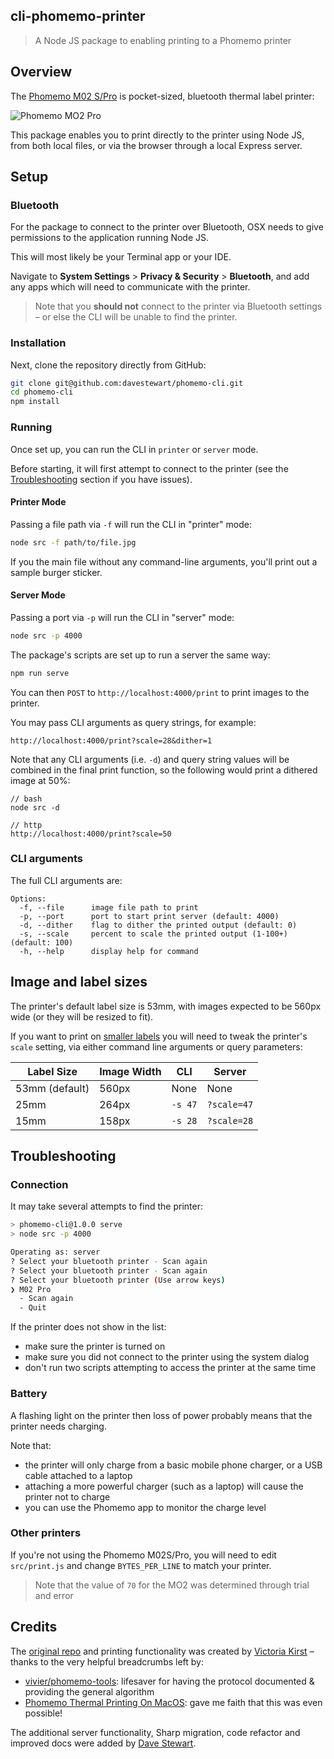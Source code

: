 ## cli-phomemo-printer

> A Node JS package to enabling printing to a Phomemo printer

## Overview

The [Phomemo M02 S/Pro](https://eu.phomemo.com/products/m02-pro-portable-printer) is pocket-sized, bluetooth thermal label printer:

![Phomemo MO2 Pro](https://eu.phomemo.com/cdn/shop/files/Cyan-Phomemo-M02-PRO-Bluetooth-Mini-Printer-High-Quality-Printing-Multiple-Thermal-Stickers_1220x_crop_center.png?v=1729060454)

This package enables you to print directly to the printer using Node JS, from both local files, or via the browser through a local Express server.

## Setup

### Bluetooth

For the package to connect to the printer over Bluetooth, OSX needs to give permissions to the application running Node JS.

This will most likely be your Terminal app or your IDE. 

Navigate to **System Settings** > **Privacy & Security** > **Bluetooth**, and add any apps which will need to communicate with the printer.

> Note that you **should not** connect to the printer via Bluetooth settings – or else the CLI will be unable to find the printer.  

### Installation

Next, clone the repository directly from GitHub:

```bash
git clone git@github.com:davestewart/phomemo-cli.git
cd phomemo-cli
npm install
```

### Running

Once set up, you can run the CLI in `printer` or `server` mode.

Before starting, it will first attempt to connect to the printer (see the [Troubleshooting](#troubleshooting) section if you have issues).

#### Printer Mode

Passing a file path via `-f` will run the CLI in "printer" mode:

```bash
node src -f path/to/file.jpg
```

If you the main file without any command-line arguments, you'll print out a sample burger sticker.

#### Server Mode

Passing a port  via `-p` will run the CLI in "server" mode:

```bash
node src -p 4000
```

The package's scripts are set up to run a server the same way:

```bash
npm run serve
```

You can then `POST` to `http://localhost:4000/print` to print images to the printer.

You may pass CLI arguments as query strings, for example:

```
http://localhost:4000/print?scale=28&dither=1
```

Note that any CLI arguments (i.e. `-d`) and query string values will be combined in the final print function, so the following would print a dithered image at 50%:

```
// bash
node src -d

// http
http://localhost:4000/print?scale=50
```

### CLI arguments

The full CLI arguments are:

```
Options:
  -f, --file      image file path to print 
  -p, --port      port to start print server (default: 4000)
  -d, --dither    flag to dither the printed output (default: 0)
  -s, --scale     percent to scale the printed output (1-100+) (default: 100)
  -h, --help      display help for command
```

## Image and label sizes

The printer's default label size is 53mm, with images expected to be 560px wide (or they will be resized to fit).

If you want to print on [smaller labels](https://www.amazon.co.uk/s?k=phomemo+labels) you will need to tweak the printer's `scale` setting, via either command line arguments or query parameters:

| Label Size     | Image Width | CLI     | Server      |
|----------------|-------------|---------|-------------|
| 53mm (default) | 560px       | None    | None        |
| 25mm           | 264px       | `-s 47` | `?scale=47` |
| 15mm           | 158px       | `-s 28` | `?scale=28` |

## Troubleshooting

### Connection

It may take several attempts to find the printer:

```bash
> phomemo-cli@1.0.0 serve
> node src -p 4000

Operating as: server
? Select your bluetooth printer - Scan again
? Select your bluetooth printer - Scan again
? Select your bluetooth printer (Use arrow keys)
❯ M02 Pro
  - Scan again
  - Quit
```

If the printer does not show in the list:

- make sure the printer is turned on
- make sure you did not connect to the printer using the system dialog
- don't run two scripts attempting to access the printer at the same time

### Battery

A flashing light on the printer then loss of power probably means that the printer needs charging.

Note that:

- the printer will only charge from a basic mobile phone charger, or a USB cable attached to a laptop
- attaching a more powerful charger (such as a laptop) will cause the printer not to charge
- you can use the Phomemo app to monitor the charge level

### Other printers

If you're not using the Phomemo M02S/Pro, you will need to edit `src/print.js` and change `BYTES_PER_LINE` to match your printer.

> Note that the value of `70` for the MO2 was determined through trial and error

## Credits

The [original repo](https://github.com/vrk/cli-phomemo-printer) and printing functionality was created by [Victoria Kirst](https://github.com/vrk) – thanks to the very helpful breadcrumbs left by:

- [vivier/phomemo-tools](https://github.com/vivier/phomemo-tools): lifesaver for having the protocol documented & providing the general algorithm
- [Phomemo Thermal Printing On MacOS](https://brainbaking.com/post/2023/02/phomemo-thermal-printing-on-macos/): gave me faith that this was even possible!

The additional server functionality, Sharp migration, code refactor and improved docs were added by [Dave Stewart](https://github.com/davestewart).
